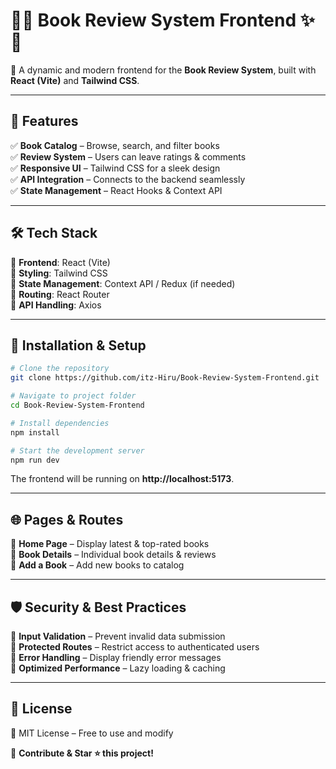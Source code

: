 # 📖✨ Book Review System Frontend ✨📖
🚀 A dynamic and modern frontend for the **Book Review System**, built with **React (Vite)** and **Tailwind CSS**.

---

## 🎨 Features  
✅ **Book Catalog** – Browse, search, and filter books  
✅ **Review System** – Users can leave ratings & comments  
✅ **Responsive UI** – Tailwind CSS for a sleek design  
✅ **API Integration** – Connects to the backend seamlessly  
✅ **State Management** – React Hooks & Context API  

---

## 🛠️ Tech Stack  
🔹 **Frontend**: React (Vite)  
🔹 **Styling**: Tailwind CSS  
🔹 **State Management**: Context API / Redux (if needed)  
🔹 **Routing**: React Router  
🔹 **API Handling**: Axios  

---

## 🚀 Installation & Setup  
```bash
# Clone the repository
git clone https://github.com/itz-Hiru/Book-Review-System-Frontend.git

# Navigate to project folder
cd Book-Review-System-Frontend

# Install dependencies
npm install

# Start the development server
npm run dev
```
The frontend will be running on **http://localhost:5173**.

---

## 🌐 Pages & Routes  
📌 **Home Page** – Display latest & top-rated books  
📌 **Book Details** – Individual book details & reviews  
📌 **Add a Book** – Add new books to catalog  

---

## 🛡 Security & Best Practices  
🔹 **Input Validation** – Prevent invalid data submission  
🔹 **Protected Routes** – Restrict access to authenticated users  
🔹 **Error Handling** – Display friendly error messages  
🔹 **Optimized Performance** – Lazy loading & caching  

---

## 📜 License  
📖 MIT License – Free to use and modify  

🚀 **Contribute & Star ⭐ this project!**  
